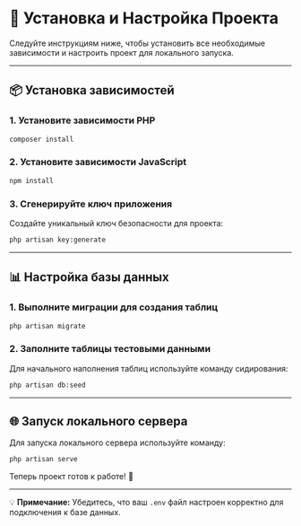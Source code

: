 # 🚀 Установка и Настройка Проекта

Следуйте инструкциям ниже, чтобы установить все необходимые зависимости и настроить проект для локального запуска.

---

## 📦 Установка зависимостей

### 1. Установите зависимости PHP
```bash
composer install
```

### 2. Установите зависимости JavaScript
```bash
npm install
```

### 3. Сгенерируйте ключ приложения
Создайте уникальный ключ безопасности для проекта:
```bash
php artisan key:generate
```

---

## 📊 Настройка базы данных

### 1. Выполните миграции для создания таблиц
```bash
php artisan migrate
```

### 2. Заполните таблицы тестовыми данными
Для начального наполнения таблиц используйте команду сидирования:
```bash
php artisan db:seed
```

---

## 🌐 Запуск локального сервера

Для запуска локального сервера используйте команду:
```bash
php artisan serve
```

Теперь проект готов к работе! 🎉

---

💡 **Примечание:** Убедитесь, что ваш `.env` файл настроен корректно для подключения к базе данных.

